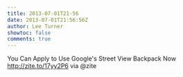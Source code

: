 ```yaml
---
title: 2013-07-01T21-56
date: 2013-07-01T21:56:56Z
author: Lee Turner
showtoc: false
comments: true
---
```


You Can Apply to Use Google's Street View Backpack Now http://zite.to/17yy2P6 via @zite

